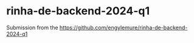 # rinha-de-backend-2024-q1
Submission from the https://github.com/engylemure/rinha-de-backend-2024-q1